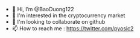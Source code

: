 - 👋 Hi, I’m @BaoDuong122
- 👀 I'm interested in the cryptocurrency market
- 💞️ I'm looking to collaborate on github
- 📫 How to reach me : https://twitter.com/pyosic2


<!---
BaoDuong122/BaoDuong122 is a ✨ special ✨ repository because its `README.md` (this file) appears on your GitHub profile.
You can click the Preview link to take a look at your changes.
--->

